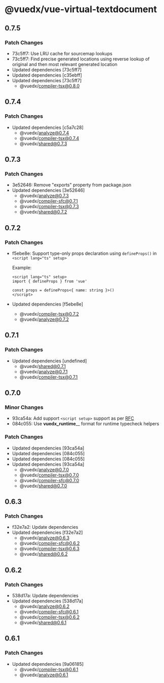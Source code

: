 # @vuedx/vue-virtual-textdocument

## 0.7.5

### Patch Changes

- 73c5ff7: Use LRU cache for sourcemap lookups
- 73c5ff7: Find precise generated locations using reverse lookup of original and then most relevant generated location
- Updated dependencies [73c5ff7]
- Updated dependencies [c35ebff]
- Updated dependencies [73c5ff7]
  - @vuedx/compiler-tsx@0.8.0

## 0.7.4

### Patch Changes

- Updated dependencies [c5a7c28]
  - @vuedx/analyze@0.7.4
  - @vuedx/compiler-tsx@0.7.4
  - @vuedx/shared@0.7.3

## 0.7.3

### Patch Changes

- 3e52646: Remove "exports" property from package.json
- Updated dependencies [3e52646]
  - @vuedx/analyze@0.7.3
  - @vuedx/compiler-sfc@0.7.1
  - @vuedx/compiler-tsx@0.7.3
  - @vuedx/shared@0.7.2

## 0.7.2

### Patch Changes

- f5ebe8e: Support type-only props declaration using `defineProps()` in `<script lang="ts" setup>`

  Example:

  ```vue
  <script lang="ts" setup>
  import { defineProps } from 'vue'

  const props = defineProps<{ name: string }>()
  </script>
  ```

- Updated dependencies [f5ebe8e]
  - @vuedx/compiler-tsx@0.7.2
  - @vuedx/analyze@0.7.2

## 0.7.1

### Patch Changes

- Updated dependencies [undefined]
  - @vuedx/shared@0.7.1
  - @vuedx/analyze@0.7.1
  - @vuedx/compiler-tsx@0.7.1

## 0.7.0

### Minor Changes

- 93ca54a: Add support `<script setup>` support as per [RFC](https://github.com/vuejs/rfcs/pull/227)
- 084c055: Use **vuedx_runtime**<name>\_\_ format for runtime typecheck helpers

### Patch Changes

- Updated dependencies [93ca54a]
- Updated dependencies [084c055]
- Updated dependencies [084c055]
- Updated dependencies [93ca54a]
  - @vuedx/analyze@0.7.0
  - @vuedx/compiler-tsx@0.7.0
  - @vuedx/compiler-sfc@0.7.0
  - @vuedx/shared@0.7.0

## 0.6.3

### Patch Changes

- f32e7a2: Update dependencies
- Updated dependencies [f32e7a2]
  - @vuedx/analyze@0.6.3
  - @vuedx/compiler-sfc@0.6.2
  - @vuedx/compiler-tsx@0.6.3
  - @vuedx/shared@0.6.2

## 0.6.2

### Patch Changes

- 538d17a: Update dependencies
- Updated dependencies [538d17a]
  - @vuedx/analyze@0.6.2
  - @vuedx/compiler-sfc@0.6.1
  - @vuedx/compiler-tsx@0.6.2
  - @vuedx/shared@0.6.1

## 0.6.1

### Patch Changes

- Updated dependencies [9a06185]
  - @vuedx/compiler-tsx@0.6.1
  - @vuedx/analyze@0.6.1
